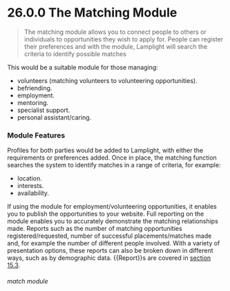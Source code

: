 # 26.0.0 The Matching Module

> The matching module allows you to connect people to others or individuals to opportunities they wish to apply for. People can register their preferences and with the module, Lamplight will search the criteria to identify possible matches



This would be a suitable module for those managing: 
- volunteers (matching volunteers to volunteering opportunities).
- befriending.
- employment.
- mentoring.
- specialist support.
- personal assistant/caring.

### Module Features
Profiles for both parties would be added to Lamplight, with either the requirements or preferences added. Once in place, the matching function searches the system to identify matches in a range of criteria, for example:
- location.
- interests.
- availability.

If using the module for employment/volunteering opportunities, it enables you to publish the opportunities to your website.
Full reporting on the module enables you to accurately demonstrate the matching relationships made. Reports such as the number of matching opportunities registered/requested, number of successful placements/matches made and, for example the number of different people involved. With a variety of presentation options, these reports can also be broken down in different ways, such as by demographic data.  {{Report}}s are covered in [section 15.3](/help/index/p/15.3).


###### match module
